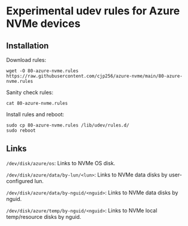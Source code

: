 # Experimental udev rules for Azure NVMe devices

## Installation

Download rules:

```
wget -O 80-azure-nvme.rules https://raw.githubusercontent.com/cjp256/azure-nvme/main/80-azure-nvme.rules
```

Sanity check rules:

```
cat 80-azure-nvme.rules
```

Install rules and reboot:

```
sudo cp 80-azure-nvme.rules /lib/udev/rules.d/
sudo reboot
```

## Links

`/dev/disk/azure/os`: Links to NVMe OS disk.

`/dev/disk/azure/data/by-lun/<lun>`: Links to NVMe data disks by user-configured lun.

`/dev/disk/azure/data/by-nguid/<nguid>`: Links to NVMe data disks by nguid.

`/dev/disk/azure/temp/by-nguid/<nguid>`: Links to NVMe local temp/resource disks by nguid.


